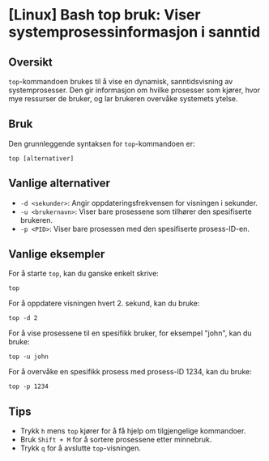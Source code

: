 # [Linux] Bash top bruk: Viser systemprosessinformasjon i sanntid

## Oversikt
`top`-kommandoen brukes til å vise en dynamisk, sanntidsvisning av systemprosesser. Den gir informasjon om hvilke prosesser som kjører, hvor mye ressurser de bruker, og lar brukeren overvåke systemets ytelse.

## Bruk
Den grunnleggende syntaksen for `top`-kommandoen er:

```
top [alternativer]
```

## Vanlige alternativer
- `-d <sekunder>`: Angir oppdateringsfrekvensen for visningen i sekunder.
- `-u <brukernavn>`: Viser bare prosessene som tilhører den spesifiserte brukeren.
- `-p <PID>`: Viser bare prosessen med den spesifiserte prosess-ID-en.

## Vanlige eksempler
For å starte `top`, kan du ganske enkelt skrive:

```
top
```

For å oppdatere visningen hvert 2. sekund, kan du bruke:

```
top -d 2
```

For å vise prosessene til en spesifikk bruker, for eksempel "john", kan du bruke:

```
top -u john
```

For å overvåke en spesifikk prosess med prosess-ID 1234, kan du bruke:

```
top -p 1234
```

## Tips
- Trykk `h` mens `top` kjører for å få hjelp om tilgjengelige kommandoer.
- Bruk `Shift + M` for å sortere prosessene etter minnebruk.
- Trykk `q` for å avslutte `top`-visningen.